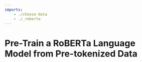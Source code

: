 ```yaml
---
imports:
    - ./choose-data
    - ./_roberta
---
```


# Pre-Train a RoBERTa Language Model from Pre-tokenized Data
